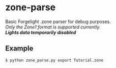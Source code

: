 # zone-parse
Basic Forgelight .zone parser for debug purposes.<br>
*Only the Zone1 format is supported currently.*<br>
***Lights data temporarily disabled***

## Example
`$ python zone_parse.py export Tutorial.zone`
